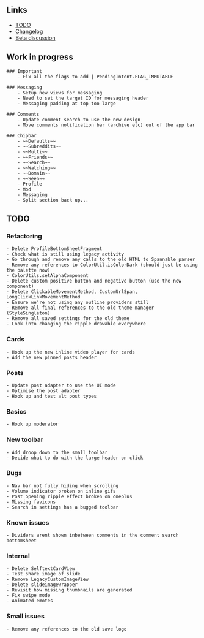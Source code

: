 ## Links

- [TODO](https://todo.syncforreddit.com)
- [Changelog](https://todo.syncforreddit.com/changelog)
- [Beta discussion](https://todo.syncforreddit.com/discussion)

## Work in progress

	### Important
		- Fix all the flags to add | PendingIntent.FLAG_IMMUTABLE

	### Messaging
		- Setup new views for messaging
		- Need to set the target ID for messaging header
		- Messaging padding at top too large

	### Comments
		- Update comment search to use the new design
		- Move comments notification bar (archive etc) out of the app bar
	
	### Chipbar
		- ~~Defaults~~
		- ~~Subreddits~~
		- ~~Multi~~
		- ~~Friends~~
		- ~~Search~~
		- ~~Watching~~
		- ~~Domain~~
		- ~~Seen~~
		- Profile
		- Mod
		- Messaging
		- Split section back up...

## TODO

### Refactoring
	- Delete ProfileBottomSheetFragment
	- Check what is still using legacy activity
	- Go through and remove any calls to the old HTML to Spannable parser
	- Remove any references to ColorUtil.isColorDark (should just be using the palette now)
	- ColorUtils.setAlphaComponent
	- Delete custom positive button and negative button (use the new component)
	- Delete ClickableMovementMethod, CustomUrlSpan, LongClickLinkMovementMethod
	- Ensure we're not using any outline providers still
	- Remove all final references to the old theme manager (StyleSingleton)
	- Remove all saved settings for the old theme
	- Look into changing the ripple drawable everywhere

### Cards
	- Hook up the new inline video player for cards	
	- Add the new pinned posts header

### Posts 
	- Update post adapter to use the UI mode
	- Optimise the post adapter
	- Hook up and test alt post types

### Basics
	- Hook up moderator
	
### New toolbar
	- Add droop down to the small toolbar
	- Decide what to do with the large header on click

### Bugs
	- Nav bar not fully hiding when scrolling
	- Volume indicator broken on inline gifs
	- Post opening ripple effect broken on oneplus
	- Missing favicons
	- Search in settings has a bugged toolbar

### Known issues
	- Dividers arent shown inbetween comments in the comment search bottomsheet

### Internal
	- Delete SelftextCardView
	- Test share image of slide
	- Remove LegacyCustomImageView
	- Delete slideimagewrapper
	- Revisit how missing thumbnails are generated
	- Fix swipe mode
	- Animated emotes

### Small issues
	- Remove any references to the old save logo